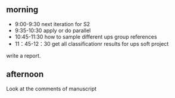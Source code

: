 ## morning 

- 9:00-9:30 next iteration for S2
- 9:35-10:30 apply or do parallel
- 10:45-11:30 how to sample different ups group references
- 11：45-12：30 get all classificationr results for ups soft project


write a report.


## afternoon 
Look at the comments of manuscript





